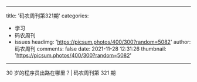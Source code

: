 
---
title: '码农周刊第321期'
categories: 
 - 学习
 - 码农周刊
 - issues
headimg: 'https://picsum.photos/400/300?random=5082'
author: 码农周刊
comments: false
date: 2021-11-28 12:31:26
thumbnail: 'https://picsum.photos/400/300?random=5082'
---

<div>   
30 岁的程序员出路在哪里？| 码农周刊第 321 期  
</div>
            